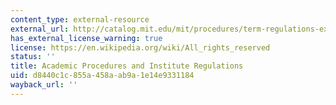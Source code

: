 ```yaml
---
content_type: external-resource
external_url: http://catalog.mit.edu/mit/procedures/term-regulations-exam-policies/
has_external_license_warning: true
license: https://en.wikipedia.org/wiki/All_rights_reserved
status: ''
title: Academic Procedures and Institute Regulations
uid: d8440c1c-855a-458a-ab9a-1e14e9331184
wayback_url: ''
---
```

